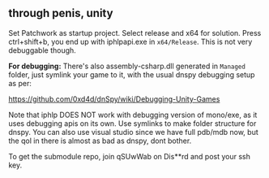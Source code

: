 ## through penis, unity

Set Patchwork as startup project. Select release and x64 for solution.
Press ctrl+shift+b, you end up with iphlpapi.exe in `x64/Release`.
This is not very debuggable though.

**For debugging:**
There's also assembly-csharp.dll generated in `Managed` folder, just symlink
your game to it, with the usual dnspy debugging setup as per:

https://github.com/0xd4d/dnSpy/wiki/Debugging-Unity-Games

Note that iphlp DOES NOT work with debugging version of mono/exe, as it uses
debugging apis on its own. Use symlinks to make folder structure for dnspy.
You can also use visual studio since we have full pdb/mdb now, but the qol
in there is almost as bad as dnspy, dont bother.

To get the submodule repo, join qSUwWab on Dis\*\*rd and post your ssh key.
